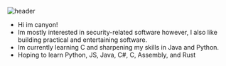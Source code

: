 ![header](https://capsule-render.vercel.app/api?animation=fadeIn&type=waving&color=0:fe808c,100:a82da8&height=100&section=header&text=Hansoho.git&fontSize=90)
- Hi im canyon!
- Im mostly interested in security-related software however, I also like building practical and entertaining software.
- Im currently learning C and sharpening my skills in Java and Python.
- Hoping to learn Python, JS, Java, C#, C, Assembly, and Rust
